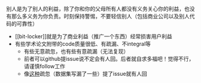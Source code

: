 别人是为了别人的利益，除了你和你的父母所有人都没有义务关心你的利益，也没有那么多义务为你负责。时刻保持警惕，不要轻信别人（包括商业公司以及别人代码的可靠性）
- [[bit-locker]]就是为了商业利益（推广一个东西）经常损害用户利益
- 有些学术论文附带的code质量很低、有疏漏、不integral等
  - 有些无意疏忽，也有些有意疏漏（无法复现）
  - 前者可以github提issue说不定会有人回。后者就自求多福吧！觉得不行，请谨慎follow工作
  - 像[这种](https://github.com/facebookresearch/Ego4d/issues/72)疏忽（数据集写漏了一些）提了issue就有人回